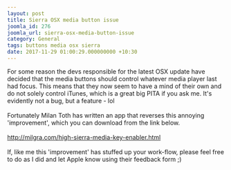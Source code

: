 ```yaml
---
layout: post
title: Sierra OSX media button issue
joomla_id: 276
joomla_url: sierra-osx-media-button-issue
category: General
tags: buttons media osx sierra
date: 2017-11-29 01:00:29.000000000 +10:30
---
```

<p>For some reason the devs responsible for the latest OSX update have decided that the media buttons should control whatever media player last had focus. This means that they now seem to have a mind of their own and do not solely control iTunes, which is a great big PITA if you ask me. It's evidently not a bug, but a feature - lol <br /> <br /> Fortunately Milan Toth has written an app that reverses this annoying 'improvement', which you can download from the link below.<br /> <br /><a title="http://milgra.com/high-sierra-media-key-enabler.html" href="http://milgra.com/high-sierra-media-key-enabler.html" target="_blank" rel="noopener noreferrer">http://milgra.com/high-sierra-media-key-enabler.html</a><br /> <br /> If, like me this 'improvement' has stuffed up your work-flow, please feel free to do as I did and let Apple know using their feedback form ;)</p>

<p> </p>
